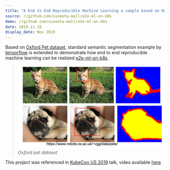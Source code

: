 ```yaml
---
title: "A End to End Reproducible Machine Learning a sample based on Kubernetes:"
source: //github.com/suneeta-mall/e2e-ml-on-k8s
demo: //github.com/suneeta-mall/e2e-ml-on-k8s
date: 2019-11-16
display_date: Nov 2019
---
```


Based on [Oxford Pet dataset][oxford-petset], standard semantic segmentation example by [tensorflow][segmentation]
 is extended to demonstrate how end to end reproducible machine learning can be realized [e2e-ml-on-k8s].

>![](/images/oxford-petset.png)
*Oxford pet dataset*

This project was referenced in [KubeCon US 2019] talk, video available [here][kubecon_us_talk]


[e2e-ml-on-k8s]: //github.com/suneeta-mall/e2e-ml-on-k8s 
[oxford-petset]: //www.robots.ox.ac.uk/~vgg/data/pets/
[segmentation]: //www.tensorflow.org/tutorials/images/segmentation
[KubeCon US 2019]: /talks/KubeCon_US_2019.html
[kubecon_us_talk]: //www.youtube.com/watch?v=ZEGdSLWdrH0
